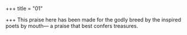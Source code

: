+++
title = "01"

+++
This praise here has been made for the godly breed by the inspired poets  by mouth—
a praise that best confers treasures.